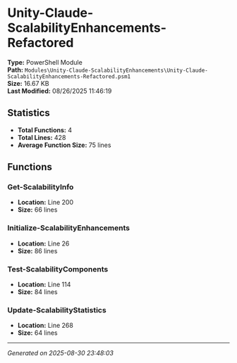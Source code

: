 # Unity-Claude-ScalabilityEnhancements-Refactored

**Type:** PowerShell Module  
**Path:** `Modules\Unity-Claude-ScalabilityEnhancements\Unity-Claude-ScalabilityEnhancements-Refactored.psm1`  
**Size:** 16.67 KB  
**Last Modified:** 08/26/2025 11:46:19  

## Statistics

- **Total Functions:** 4
- **Total Lines:** 428
- **Average Function Size:** 75 lines

## Functions


### Get-ScalabilityInfo

- **Location:** Line 200
- **Size:** 66 lines

 
### Initialize-ScalabilityEnhancements

- **Location:** Line 26
- **Size:** 86 lines

 
### Test-ScalabilityComponents

- **Location:** Line 114
- **Size:** 84 lines

 
### Update-ScalabilityStatistics

- **Location:** Line 268
- **Size:** 64 lines



---
*Generated on 2025-08-30 23:48:03*
